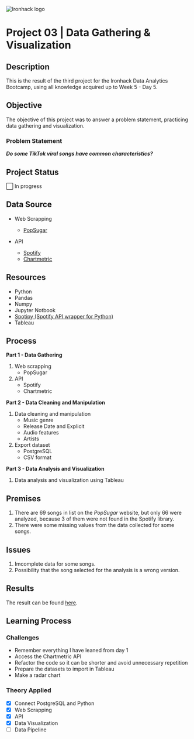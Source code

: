 ![Ironhack logo](https://i.imgur.com/1QgrNNw.png)

# Project 03 | Data Gathering & Visualization

## Description
This is the result of the third project for the Ironhack Data Analytics Bootcamp, using all knowledge acquired up to Week 5 - Day 5.

## Objective
The objective of this project was to answer a problem statement, practicing data gathering and visualization.

### Problem Statement
**_Do some TikTok viral songs have common characteristics?_**

## Project Status
:white_large_square: In progress

## Data Source
- Web Scrapping
  - [PopSugar](https://www.popsugar.com/entertainment/popular-tiktok-songs-47289804?stream_view=1#photo-47289832)

- API
  - [Spotify](https://developer.spotify.com/)
  - [Chartmetric](https://api.chartmetric.com/apidoc/)
  
## Resources
- Python
- Pandas
- Numpy
- Jupyter Notbook
- [Spotipy (Spotify API wrapper for Python)](https://spotipy.readthedocs.io/en/2.15.0/)
- Tableau  

## Process
**__Part 1 - Data Gathering__**
1. Web scrapping
   - PopSugar
2. API
   - Spotify
   - Chartmetric

**__Part 2 - Data Cleaning and Manipulation__**
1. Data cleaning and manipulation
   - Music genre
   - Release Date and Explicit
   - Audio features
   - Artists
2. Export dataset
   - PostgreSQL
   - CSV format

**__Part 3 - Data Analysis and Visualization__**
1. Data analysis and visualization using Tableau

## Premises
1. There are 69 songs in list on the _PopSugar_ website, but only 66 were analyzed, because 3 of them were not found in the Spotify library.
2. There were some missing values from the data collected for some songs.

## Issues
1. Imcomplete data for some songs.
2. Possibility that the song selected for the analysis is a wrong version.

## Results
The result can be found [here](https://public.tableau.com/profile/gabriela.nakasato#!/vizhome/proj-tiktok-viral-songs/TikTokViralSongs).

## Learning Process
### Challenges
- Remember everything I have leaned from day 1
- Access the Chartmetric API
- Refactor the code so it can be shorter and avoid unnecessary repetition
- Prepare the datasets to import in Tableau
- Make a radar chart

### Theory Applied
- [X] Connect PostgreSQL and Python
- [X] Web Scrapping
- [X] API
- [X] Data Visualization
- [ ] Data Pipeline
